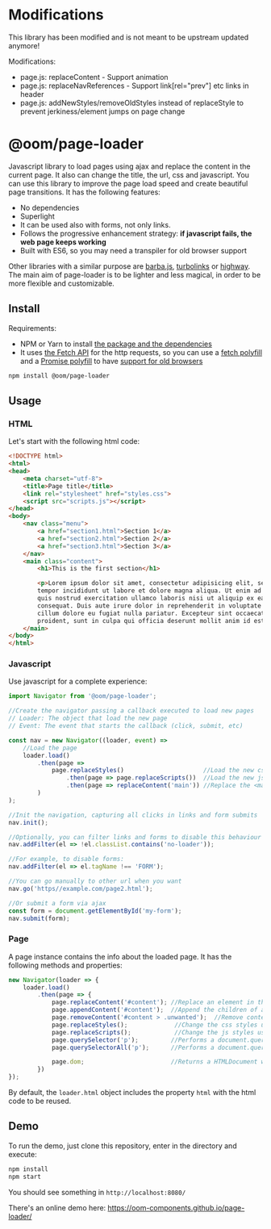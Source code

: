 # Modifications

This library has been modified and is not meant to be upstream updated anymore!

Modifications:
* page.js: replaceContent - Support animation
* page.js: replaceNavReferences - Support link[rel="prev"] etc links in header
* page.js: addNewStyles/removeOldStyles instead of replaceStyle to prevent jerkiness/element jumps on page change

# @oom/page-loader

Javascript library to load pages using ajax and replace the content in the current page. It also can change the title, the url, css and javascript. You can use this library to improve the page load speed and create beautiful page transitions. It has the following features:

* No dependencies
* Superlight
* It can be used also with forms, not only links.
* Follows the progressive enhancement strategy: **if javascript fails, the web page keeps working**
* Built with ES6, so you may need a transpiler for old browser support

Other libraries with a similar purpose are [barba.js](https://github.com/luruke/barba.js/), [turbolinks](https://github.com/turbolinks/turbolinks) or [highway](https://github.com/Dogstudio/highway). The main aim of page-loader is to be lighter and less magical, in order to be more flexible and customizable.

## Install

Requirements:

* NPM or Yarn to install [the package and the dependencies](https://www.npmjs.com/@oom/page-loader)
* It uses [the Fetch API](https://developer.mozilla.org/en-US/docs/Web/API/Fetch_API) for the http requests, so you can use a [fetch polyfill](https://github.com/github/fetch) and a [Promise polyfill](https://github.com/taylorhakes/promise-polyfill) to have [support for old browsers](https://caniuse.com/#feat=fetch)

```sh
npm install @oom/page-loader
```

## Usage

### HTML

Let's start with the following html code:

```html
<!DOCTYPE html>
<html>
<head>
    <meta charset="utf-8">
    <title>Page title</title>
    <link rel="stylesheet" href="styles.css">
    <script src="scripts.js"></script>
</head>
<body>
    <nav class="menu">
        <a href="section1.html">Section 1</a>
        <a href="section2.html">Section 2</a>
        <a href="section3.html">Section 3</a>
    </nav>
    <main class="content">
        <h1>This is the first section</h1>

        <p>Lorem ipsum dolor sit amet, consectetur adipisicing elit, sed do eiusmod
        tempor incididunt ut labore et dolore magna aliqua. Ut enim ad minim veniam,
        quis nostrud exercitation ullamco laboris nisi ut aliquip ex ea commodo
        consequat. Duis aute irure dolor in reprehenderit in voluptate velit esse
        cillum dolore eu fugiat nulla pariatur. Excepteur sint occaecat cupidatat non
        proident, sunt in culpa qui officia deserunt mollit anim id est laborum.</p>
    </main>
</body>
</html>
```

### Javascript

Use javascript for a complete experience:

```js
import Navigator from '@oom/page-loader';

//Create the navigator passing a callback executed to load new pages
// Loader: The object that load the new page
// Event: The event that starts the callback (click, submit, etc)

const nav = new Navigator((loader, event) => 
    //Load the page
    loader.load()
        .then(page =>
            page.replaceStyles()                      //Load the new css styles defined in <head> not present currently
                .then(page => page.replaceScripts())  //Load the new js files defined in <head> not present currently
                .then(page => replaceContent('main')) //Replace the <main> element
        )
);

//Init the navigation, capturing all clicks in links and form submits
nav.init();

//Optionally, you can filter links and forms to disable this behaviour
nav.addFilter(el => !el.classList.contains('no-loader'));

//For example, to disable forms:
nav.addFilter(el => el.tagName !== 'FORM');

//You can go manually to other url when you want
nav.go('https//example.com/page2.html');

//Or submit a form via ajax
const form = document.getElementById('my-form');
nav.submit(form);
```

### Page

A page instance contains the info about the loaded page. It has the following methods and properties:

```js
new Navigator(loader => {
    loader.load()
        .then(page => {
            page.replaceContent('#content'); //Replace an element in the document by the same element in the page
            page.appendContent('#content');  //Append the children of an element in the page to the same element in the document
            page.removeContent('#content > .unwanted');  //Remove content from the document
            page.replaceStyles();             //Change the css styles used in the new page (<link rel="stylesheet"> in <head>). Returns a Promise
            page.replaceScripts();            //Change the js styles used in the new page (<script src="..."> in <head>). Returns a Promise
            page.querySelector('p');         //Performs a document.querySelector in the page. Throws an exception on empty result
            page.querySelectorAll('p');      //Performs a document.querySelectorAll in the page. Throws an exception on empty result

            page.dom;                        //Returns a HTMLDocument with the content of the page
        })
});
```

By default, the `loader.html` object includes the property `html` with the html code to be reused.


## Demo

To run the demo, just clone this repository, enter in the directory and execute:

```sh
npm install
npm start
```

You should see something in `http://localhost:8080/`

There's an online demo here: https://oom-components.github.io/page-loader/
